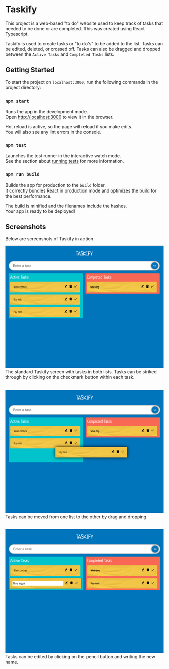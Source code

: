 # Taskify

This project is a web-based "to do" website used to keep track of tasks that needed to be done or are completed. This was created using React Typescript.

Taskify is used to create tasks or "to do's" to be added to the list. Tasks can be edited, deleted, or crossed off. Tasks can also be dragged and dropped between the `Active Tasks` and `Completed Tasks` lists.

## Getting Started

To start the project on `localhost:3000`, run the following commands in the project directory:

### `npm start`

Runs the app in the development mode.\
Open [http://localhost:3000](http://localhost:3000) to view it in the browser.

Hot reload is active, so the page will reload if you make edits.\
You will also see any lint errors in the console.

### `npm test`

Launches the test runner in the interactive watch mode.\
See the section about [running tests](https://facebook.github.io/create-react-app/docs/running-tests) for more information.

### `npm run build`

Builds the app for production to the `build` folder.\
It correctly bundles React in production mode and optimizes the build for the best performance.

The build is minified and the filenames include the hashes.\
Your app is ready to be deployed!


## Screenshots

Below are screenshots of Taskify in action.

![Screenshot](screenshots/Screenshot1.png)
The standard Taskify screen with tasks in both lists. Tasks can be striked through by clicking on the checkmark button within each task.

\
![Screenshot](screenshots/Screenshot2.png)
Tasks can be moved from one list to the other by drag and dropping.

\
![Screenshot](screenshots/Screenshot4.png)
Tasks can be edited by clicking on the pencil button and writing the new name.

